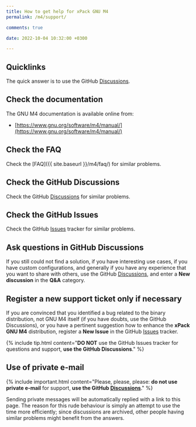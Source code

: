 ```yaml
---
title: How to get help for xPack GNU M4
permalink: /m4/support/

comments: true

date: 2022-10-04 10:32:00 +0300

---
```


## Quicklinks

The quick answer is to use the GitHub
[Discussions](https://github.com/xpack-dev-tools/m4-xpack/discussions/).

## Check the documentation

The GNU M4 documentation is available online from:

- [https://www.gnu.org/software/m4/manual/](https://www.gnu.org/software/m4/manual/)

## Check the FAQ

Check the [FAQ]({{ site.baseurl }}/m4/faq/)
for similar problems.

## Check the GitHub Discussions

Check the GitHub [Discussions](https://github.com/xpack-dev-tools/m4-xpack/discussions/) for
similar problems.

## Check the GitHub Issues

Check the GitHub
[Issues](https://github.com/xpack-dev-tools/m4-xpack/issues/)
tracker for similar problems.

## Ask questions in GitHub Discussions

If you still could not find a solution, if you have interesting use
cases, if you have custom configurations, and generally if you have
any experience that you want to share with others, use the GitHub
[Discussions](https://github.com/xpack-dev-tools/m4-xpack/discussions/),
and enter a **New discussion** in the **Q&A** category.

## Register a new support ticket only if necessary

If you are convinced that you identified a bug related to the binary
distribution, not GNU M4 itself (if you have doubts, use the GitHub Discussions),
or you have a pertinent suggestion how to enhance the **xPack GNU M4**
distribution, register a **New Issue** in the GitHub
[Issues](https://github.com/xpack-dev-tools/m4-xpack/issues/)
tracker.

{% include tip.html content="**DO NOT** use the GitHub Issues tracker
for questions and support, **use the GitHub Discussions**." %}

## Use of private e-mail

{% include important.html content="Please, please, please: **do not use
private e-mail** for support, **use the GitHub
[Discussions](https://github.com/xpack-dev-tools/m4-xpack/discussions/)**." %}

Sending private messages will be automatically replied with
a link to this page.
The reason for this rude behaviour is simply an attempt to use
the time more efficiently; since discussions are archived, other people
having similar problems might benefit from the answers.
